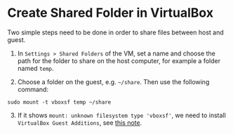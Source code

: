 # Create Shared Folder in VirtualBox

Two simple steps need to be done in order to share files between host and guest.

1. In `Settings > Shared Folders` of the VM, set a name and choose the path for the folder to share on the host computer, for example a folder named `temp`.

2. Choose a folder on the guest, e.g. `~/share`. Then use the following command:

  ```console
  sudo mount -t vboxsf temp ~/share
  ```

3. If it shows `mount: unknown filesystem type 'vboxsf'`, we need to install `VirtualBox Guest Additions`, see [this note](https://github.com/YuKitAs/tech-note/tree/master/operating-system/virtual-machine/install-virtualbox-guest-additions.md).

